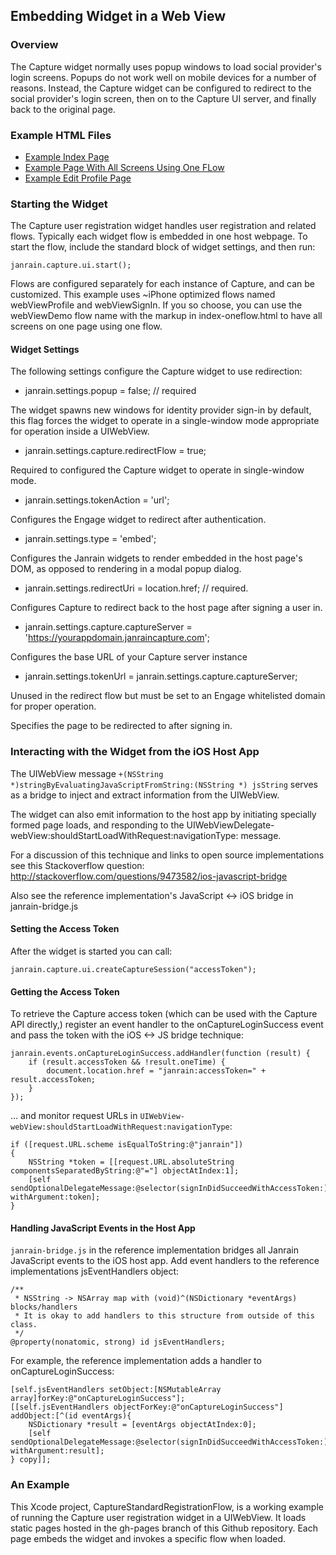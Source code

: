 ## Embedding Widget in a Web View

### Overview

The Capture widget normally uses popup windows to load social provider's login
screens. Popups do not work well on mobile devices for a number of reasons.
Instead, the Capture widget can be configured to redirect to the social
provider's login screen, then on to the Capture UI server, and finally back to
the original page.

### Example HTML Files

* [Example Index Page](https://raw.github.com/janrain/CaptureWebViewDemo/gh-pages/index.html)
* [Example Page With All Screens Using One FLow](https://raw.github.com/janrain/CaptureWebViewDemo/gh-pages/index-oneflow.html)
* [Example Edit Profile Page](https://raw.github.com/janrain/CaptureWebViewDemo/gh-pages/edit-profile.html)

### Starting the Widget

The Capture user registration widget handles user registration and related flows.
Typically each widget flow is embedded in one host webpage. To start the flow,
include the standard block of widget settings, and then run:

    janrain.capture.ui.start();

Flows are configured separately for each instance of Capture, and can be customized.
This example uses ~iPhone optimized flows named webViewProfile and webViewSignIn.
If you so choose, you can use the webViewDemo flow name with the markup in index-oneflow.html
to have all screens on one page using one flow.

#### Widget Settings

The following settings configure the Capture widget to use redirection:

* janrain.settings.popup = false; // required

The widget spawns new windows for identity provider sign-in by default, this
flag forces the widget to operate in a single-window mode appropriate for
operation inside a UIWebView.

* janrain.settings.capture.redirectFlow = true;

Required to configured the Capture widget to operate in single-window mode.

* janrain.settings.tokenAction = 'url';

Configures the Engage widget to redirect after authentication.

* janrain.settings.type = 'embed';

Configures the Janrain widgets to render embedded in the host page's DOM,
as opposed to rendering in a modal popup dialog.

* janrain.settings.redirectUri = location.href; // required.

Configures Capture to redirect back to the host page after signing a user in.

* janrain.settings.capture.captureServer = 'https://yourappdomain.janraincapture.com';

Configures the base URL of your Capture server instance

* janrain.settings.tokenUrl = janrain.settings.capture.captureServer;

Unused in the redirect flow but must be set to an Engage whitelisted
domain for proper operation.

Specifies the page to be redirected to after signing in.

### Interacting with the Widget from the iOS Host App

The UIWebView message `+(NSString *)stringByEvaluatingJavaScriptFromString:(NSString *) jsString`
serves as a bridge to inject and extract information from the UIWebView.

The widget can also emit information to the host app by initiating specially
formed page loads, and responding to the UIWebViewDelegate-webView:shouldStartLoadWithRequest:navigationType: message.

For a discussion of this technique and links to open source implementations
see this Stackoverflow question: http://stackoverflow.com/questions/9473582/ios-javascript-bridge

Also see the reference implementation's JavaScript <-> iOS bridge in janrain-bridge.js

#### Setting the Access Token

After the widget is started you can call:

    janrain.capture.ui.createCaptureSession("accessToken");

#### Getting the Access Token

To retrieve the Capture access token (which can be used with the
Capture API directly,) register an event handler to the onCaptureLoginSuccess 
event and pass the token with the iOS <-> JS bridge technique:

    janrain.events.onCaptureLoginSuccess.addHandler(function (result) {
        if (result.accessToken && !result.oneTime) {
            document.location.href = "janrain:accessToken=" + result.accessToken;
        }
    });

... and monitor request URLs in `UIWebView-webView:shouldStartLoadWithRequest:navigationType`:

    if ([request.URL.scheme isEqualToString:@"janrain"])
    {
        NSString *token = [[request.URL.absoluteString componentsSeparatedByString:@"="] objectAtIndex:1];
        [self sendOptionalDelegateMessage:@selector(signInDidSucceedWithAccessToken:) withArgument:token];
    }

#### Handling JavaScript Events in the Host App

`janrain-bridge.js` in the reference implementation bridges all Janrain
JavaScript events to the iOS host app. Add event handlers to the reference
implementations jsEventHandlers object:

    /**
     * NSString -> NSArray map with (void)^(NSDictionary *eventArgs) blocks/handlers
     * It is okay to add handlers to this structure from outside of this class.
     */
    @property(nonatomic, strong) id jsEventHandlers;

For example, the reference implementation adds a handler to onCaptureLoginSuccess:

    [self.jsEventHandlers setObject:[NSMutableArray array]forKey:@"onCaptureLoginSuccess"];
    [[self.jsEventHandlers objectForKey:@"onCaptureLoginSuccess"] addObject:[^(id eventArgs){
        NSDictionary *result = [eventArgs objectAtIndex:0];
        [self sendOptionalDelegateMessage:@selector(signInDidSucceedWithAccessToken:) withArgument:result];
    } copy]];
    
### An Example

This Xcode project, CaptureStandardRegistrationFlow, is a working example of
running the Capture user registration widget in a UIWebView.  It loads static
pages hosted in the gh-pages branch of this Github repository.
Each page embeds the widget and invokes a specific flow when loaded.
